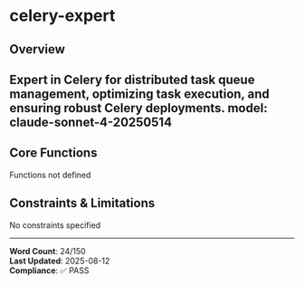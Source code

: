 # celery-expert

## Overview

Expert in Celery for distributed task queue management, optimizing task execution, and ensuring robust Celery deployments.
model: claude-sonnet-4-20250514
---

## Core Functions

Functions not defined

## Constraints & Limitations

No constraints specified



---
**Word Count**: 24/150  
**Last Updated**: 2025-08-12  
**Compliance**: ✅ PASS